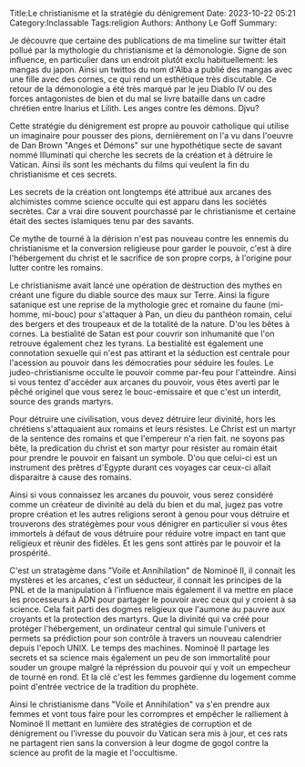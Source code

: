 Title:Le christianisme et la stratégie du dénigrement
Date: 2023-10-22 05:21
Category:Inclassable
Tags:religion
Authors: Anthony Le Goff
Summary:

Je découvre que certaine des publications de ma timeline sur twitter était pollué par la mythologie du christianisme et la démonologie. Signe de son influence, en particulier dans un endroit plutôt exclu habituellement: les mangas du japon. Ainsi un twittos du nom d'Alba a publié des mangas avec une fille avec des cornes, ce qui rend un esthétique très discutable. Ce retour de la démonologie a été très marqué par le jeu Diablo IV ou des forces antagonistes de bien et du mal se livre bataille dans un cadre chrétien entre Inarius et Lilith. Les anges contre les démons. Djvu?

Cette stratégie du dénigrement est propre au pouvoir catholique qui utilise un imaginaire pour pousser des pions, dernièrement on l'a vu dans l'oeuvre de Dan Brown "Anges et Démons" sur une hypothétique secte de savant nommé Illuminati qui cherche les secrets de la création et à détruire le Vatican. Ainsi ils sont les méchants du films qui veulent la fin du christianisme et ces secrets.

Les secrets de la création ont longtemps été attribué aux arcanes des alchimistes comme science occulte qui est apparu dans les sociétés secrètes. Car a vrai dire souvent pourchassé par le christianisme et certaine était des sectes islamiques tenu par des savants. 

Ce mythe de tourné à la dérision n'est pas nouveau contre les ennemis du christianisme et la conversion religieuse pour garder le pouvoir, c'est à dire l'hébergement du christ et le sacrifice de son propre corps, à l'origine pour lutter contre les romains.

Le christianisme avait lancé une opération de destruction des mythes en créant une figure du diable source des maux sur Terre. Ainsi la figure satanique est une reprise de la mythologie grec et romaine du faune (mi-homme, mi-bouc) pour s'attaquer à Pan, un dieu du panthéon romain, celui des bergers et des troupeaux et de la totalité de la nature. D'ou les bêtes à cornes. La bestialité de Satan est pour couvrir son inhumanité que l'on retrouve également chez les tyrans. La bestialité est également une connotation sexuelle qui n'est pas attirant et la séduction est centrale pour l'acession au pouvoir dans les démocraties pour séduire les foules. Le judeo-christianisme occulte le pouvoir comme par-feu pour l'atteindre. Ainsi si vous tentez d'accéder aux arcanes du pouvoir, vous êtes averti par le pêché originel que vous serez le bouc-emissaire et que c'est un interdit, source des grands martyrs. 

Pour détruire une civilisation, vous devez détruire leur divinité, hors les chrétiens s'attaquaient aux romains et leurs résistes. Le Christ est un martyr de la sentence des romains et que l'empereur n'a rien fait. ne soyons pas bête, la predication du christ et son martyr pour résister au romain était pour prendre le pouvoir en faisant un symbole. D'ou que celui-ci est un instrument des prêtres d'Egypte durant ces voyages car ceux-ci allait disparaitre à cause des romains. 

Ainsi si vous connaissez les arcanes du pouvoir, vous serez considéré comme un créateur de divinité au delà du bien et du mal, jugez pas votre propre création et les autres religions seront à genou pour vous détruire et trouverons des stratégèmes pour vous dénigrer en particulier si vous êtes immortels à défaut de vous détruire pour réduire votre impact en tant que religieux et réunir des fidèles. Et les gens sont attirés par le pouvoir et la prospérité.

C'est un stratagème dans "Voile et Annihilation" de Nominoë II, il connait les mystères et les arcanes, c'est un séducteur, il connait les principes de la PNL et de la manipulation à l'influence mais également il va mettre en place les processeurs à ADN pour partager le pouvoir avec ceux qui y croient à sa science. Cela fait parti des dogmes religieux que l'aumone au pauvre aux croyants et la protection des martyrs. Que la divinité qui va créé pour protéger l'hébergement, un ordinateur central qui simule l'univers et permets sa prédiction pour son contrôle à travers un nouveau calendrier depuis l'epoch UNIX. Le temps des machines. Nominoë II partage les secrets et sa science mais également un peu de son immortalité pour souder un groupe malgré la répréssion du pouvoir qui y voit un empecheur de tourné en rond. Et la clé c'est les femmes gardienne du logement comme point d'entrée vectrice de la tradition du prophète. 

Ainsi le christianisme dans "Voile et Annihilation" va s'en prendre aux femmes et vont tous faire pour les corrompres et empêcher le ralliement à Nominoë II mettant en lumière des stratégies de corruption et de dénigrement ou l'ivresse du pouvoir du Vatican sera mis à jour, et ces rats ne partagent rien sans la conversion à leur dogme de gogol contre la science au profit de la magie et l'occultisme.